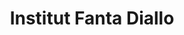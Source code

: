 ---
title: "Institut Fanta Diallo"
url: /le-pre-saint-gervais/institut-fanta-diallo/
shop: coiffeur
---